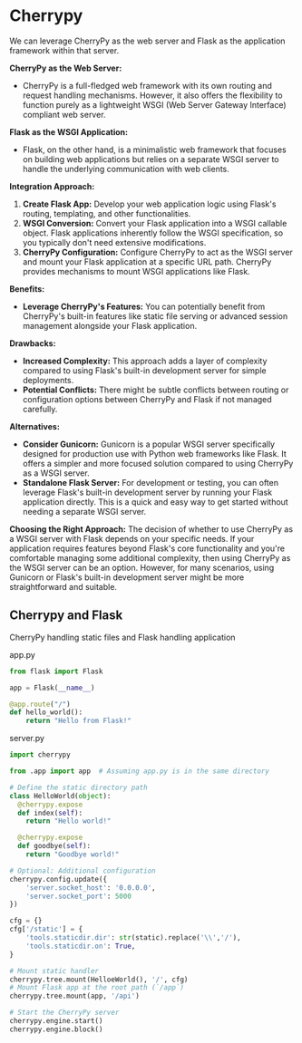 # Cherrypy

We can leverage CherryPy as the web server and Flask as the application framework within that server. 

**CherryPy as the Web Server:**
* CherryPy is a full-fledged web framework with its own routing and request handling mechanisms. However, it also offers the flexibility to function purely as a lightweight WSGI (Web Server Gateway Interface) compliant web server.

**Flask as the WSGI Application:**
* Flask, on the other hand, is a minimalistic web framework that focuses on building web applications but relies on a separate WSGI server to handle the underlying communication with web clients.

**Integration Approach:**
1. **Create Flask App:** Develop your web application logic using Flask's routing, templating, and other functionalities.
2. **WSGI Conversion:**  Convert your Flask application into a WSGI callable object. Flask applications inherently follow the WSGI specification, so you typically don't need extensive modifications.
3. **CherryPy Configuration:** Configure CherryPy to act as the WSGI server and mount your Flask application at a specific URL path. CherryPy provides mechanisms to mount WSGI applications like Flask.

**Benefits:**
* **Leverage CherryPy's Features:** You can potentially benefit from CherryPy's built-in features like static file serving or advanced session management alongside your Flask application.

**Drawbacks:**
* **Increased Complexity:**  This approach adds a layer of complexity compared to using Flask's built-in development server for simple deployments.
* **Potential Conflicts:**  There might be subtle conflicts between routing or configuration options between CherryPy and Flask if not managed carefully.

**Alternatives:**
* **Consider Gunicorn:** Gunicorn is a popular WSGI server specifically designed for production use with Python web frameworks like Flask. It offers a simpler and more focused solution compared to using CherryPy as a WSGI server.
* **Standalone Flask Server:** For development or testing, you can often leverage Flask's built-in development server by running your Flask application directly. This is a quick and easy way to get started without needing a separate WSGI server.

**Choosing the Right Approach:**
The decision of whether to use CherryPy as a WSGI server with Flask depends on your specific needs. If your application requires features beyond Flask's core functionality and you're comfortable managing some additional complexity, then using CherryPy as the WSGI server can be an option. However, for many scenarios, using Gunicorn or Flask's built-in development server might be more straightforward and suitable.

## Cherrypy and Flask
CherryPy handling static files and Flask handling application 

app.py
```py
from flask import Flask

app = Flask(__name__)

@app.route("/")
def hello_world():
    return "Hello from Flask!"
```

server.py
```py
import cherrypy

from .app import app  # Assuming app.py is in the same directory

# Define the static directory path
class HelloWorld(object):
  @cherrypy.expose
  def index(self):
    return "Hello world!"

  @cherrypy.expose
  def goodbye(self):
    return "Goodbye world!"

# Optional: Additional configuration
cherrypy.config.update({
    'server.socket_host': '0.0.0.0',
    'server.socket_port': 5000
})

cfg = {}
cfg['/static'] = {
    'tools.staticdir.dir': str(static).replace('\\','/'),
    'tools.staticdir.on': True,
}

# Mount static handler
cherrypy.tree.mount(HelloeWorld(), '/', cfg)
# Mount Flask app at the root path (`/app`)
cherrypy.tree.mount(app, '/api')

# Start the CherryPy server
cherrypy.engine.start()
cherrypy.engine.block()
```
